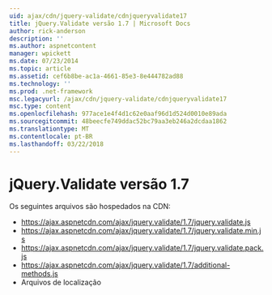 ```yaml
---
uid: ajax/cdn/jquery-validate/cdnjqueryvalidate17
title: jQuery.Validate versão 1.7 | Microsoft Docs
author: rick-anderson
description: ''
ms.author: aspnetcontent
manager: wpickett
ms.date: 07/23/2014
ms.topic: article
ms.assetid: cef6b8be-ac1a-4661-85e3-8e444782ad88
ms.technology: ''
ms.prod: .net-framework
msc.legacyurl: /ajax/cdn/jquery-validate/cdnjqueryvalidate17
msc.type: content
ms.openlocfilehash: 977ace1e4f4d1c62e0aaf96d1d524d0010e89ada
ms.sourcegitcommit: 48beecfe749ddac52bc79aa3eb246a2dcdaa1862
ms.translationtype: MT
ms.contentlocale: pt-BR
ms.lasthandoff: 03/22/2018
---
```

<a name="jqueryvalidate-version-17"></a>jQuery.Validate versão 1.7
====================
Os seguintes arquivos são hospedados na CDN:

- https://ajax.aspnetcdn.com/ajax/jquery.validate/1.7/jquery.validate.js
- https://ajax.aspnetcdn.com/ajax/jquery.validate/1.7/jquery.validate.min.js
- https://ajax.aspnetcdn.com/ajax/jquery.validate/1.7/jquery.validate.pack.js
- https://ajax.aspnetcdn.com/ajax/jquery.validate/1.7/additional-methods.js
- Arquivos de localização
